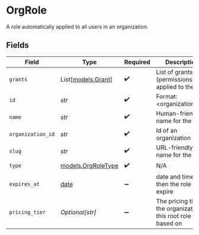 # OrgRole

A role automatically applied to all users in an organization.


## Fields

| Field                                                                | Type                                                                 | Required                                                             | Description                                                          | Example                                                              |
| -------------------------------------------------------------------- | -------------------------------------------------------------------- | -------------------------------------------------------------------- | -------------------------------------------------------------------- | -------------------------------------------------------------------- |
| `grants`                                                             | List[[models.Grant](../models/grant.md)]                             | :heavy_check_mark:                                                   | List of grants (permissions) applied to the role                     |                                                                      |
| `id`                                                                 | *str*                                                                | :heavy_check_mark:                                                   | Format: <organization_id>:<slug>                                     | 123:owner                                                            |
| `name`                                                               | *str*                                                                | :heavy_check_mark:                                                   | Human-friendly name for the role                                     | Owner                                                                |
| `organization_id`                                                    | *str*                                                                | :heavy_check_mark:                                                   | Id of an organization                                                | 123                                                                  |
| `slug`                                                               | *str*                                                                | :heavy_check_mark:                                                   | URL-friendly name for the role                                       | owner                                                                |
| `type`                                                               | [models.OrgRoleType](../models/orgroletype.md)                       | :heavy_check_mark:                                                   | N/A                                                                  |                                                                      |
| `expires_at`                                                         | [date](https://docs.python.org/3/library/datetime.html#date-objects) | :heavy_minus_sign:                                                   | date and time then the role will expire                              | 2028-07-21T17:32:28Z                                                 |
| `pricing_tier`                                                       | *Optional[str]*                                                      | :heavy_minus_sign:                                                   | The pricing tier of the organization this root role is based on      | Professional                                                         |